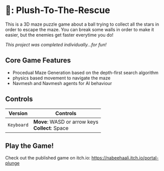 # 🎈: Plush-To-The-Rescue
 
This is a 3D maze puzzle game about a ball trying to collect all the stars in order to escape the maze. You can break some walls in order to make it easier, but the enemies get faster everytime you do! 

*This project was completed individually...for fun!* 

## Core Game Features
- Procedual Maze Generation based on the depth-first search algorithm
- physics based movement to navigate the maze
- Navmesh and Navmesh agents for AI behaviour

## Controls
| Version | Controls |
| --- | --- |
| `Keyboard` | **Move**: WASD or arrow keys<br/>**Collect**: Space|

## Play the Game!
Check out the published game on itch.io: https://nabeehaali.itch.io/portal-plunge 
